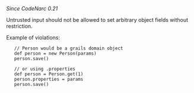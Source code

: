 
*Since CodeNarc 0.21*

Untrusted input should not be allowed to set arbitrary object fields without restriction.

Example of violations:

```
   // Person would be a grails domain object
   def person = new Person(params)
   person.save()

   // or using .properties
   def person = Person.get(1)
   person.properties = params
   person.save()
```

